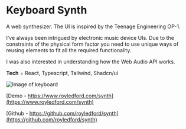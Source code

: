 
# Keyboard Synth

A web synthesizer. The UI is inspired by the Teenage Engineering OP-1.

I’ve always been intrigued by electronic music device UIs. Due to the constraints of the physical form factor you need to use unique ways of reusing elements to fit all the required functionality.

I was also interested in understanding how the Web Audio API works.

**Tech** = React, Typescript, Tailwind, Shadcn/ui

![Image of keyboard](/images/synth.jpg)

[Demo - https://www.royledford.com/synth](https://www.royledford.com/synth)

[Github - https://github.com/royledford/synth](https://github.com/royledford/synth)
